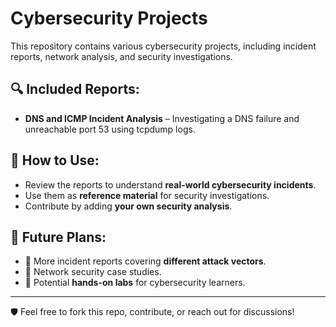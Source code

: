 
# Cybersecurity Projects

This repository contains various cybersecurity projects, including incident reports, network analysis, and security investigations.

## 🔍 Included Reports:
- **DNS and ICMP Incident Analysis** – Investigating a DNS failure and unreachable port 53 using tcpdump logs.

## 📌 How to Use:
- Review the reports to understand **real-world cybersecurity incidents**.
- Use them as **reference material** for security investigations.
- Contribute by adding **your own security analysis**.

## 🚀 Future Plans:
- 🔹 More incident reports covering **different attack vectors**.
- 🔹 Network security case studies.
- 🔹 Potential **hands-on labs** for cybersecurity learners.

---
🛡️ Feel free to fork this repo, contribute, or reach out for discussions!
